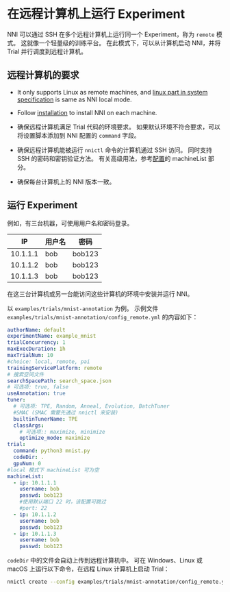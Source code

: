# 在远程计算机上运行 Experiment

NNI 可以通过 SSH 在多个远程计算机上运行同一个 Experiment，称为 `remote` 模式。 这就像一个轻量级的训练平台。 在此模式下，可以从计算机启动 NNI，并将 Trial 并行调度到远程计算机。

## 远程计算机的要求

* It only supports Linux as remote machines, and [linux part in system specification](../Tutorial/InstallationLinux.md) is same as NNI local mode.

* Follow [installation](../Tutorial/InstallationLinux.md) to install NNI on each machine.

* 确保远程计算机满足 Trial 代码的环境要求。 如果默认环境不符合要求，可以将设置脚本添加到 NNI 配置的 `command` 字段。

* 确保远程计算机能被运行 `nnictl` 命令的计算机通过 SSH 访问。 同时支持 SSH 的密码和密钥验证方法。 有关高级用法，参考[配置](../Tutorial/ExperimentConfig.md)的 machineList 部分。

* 确保每台计算机上的 NNI 版本一致。

## 运行 Experiment

例如，有三台机器，可使用用户名和密码登录。

| IP       | 用户名 | 密码     |
| -------- | --- | ------ |
| 10.1.1.1 | bob | bob123 |
| 10.1.1.2 | bob | bob123 |
| 10.1.1.3 | bob | bob123 |

在这三台计算机或另一台能访问这些计算机的环境中安装并运行 NNI。

以 `examples/trials/mnist-annotation` 为例。 示例文件 `examples/trials/mnist-annotation/config_remote.yml` 的内容如下：

```yaml
authorName: default
experimentName: example_mnist
trialConcurrency: 1
maxExecDuration: 1h
maxTrialNum: 10
#choice: local, remote, pai
trainingServicePlatform: remote
# 搜索空间文件
searchSpacePath: search_space.json
# 可选项: true, false
useAnnotation: true
tuner:
  # 可选项: TPE, Random, Anneal, Evolution, BatchTuner
  #SMAC (SMAC 需要先通过 nnictl 来安装)
  builtinTunerName: TPE
  classArgs:
    # 可选项:: maximize, minimize
    optimize_mode: maximize
trial:
  command: python3 mnist.py
  codeDir: .
  gpuNum: 0
#local 模式下 machineList 可为空
machineList:
  - ip: 10.1.1.1
    username: bob
    passwd: bob123
    #使用默认端口 22 时，该配置可跳过
    #port: 22
  - ip: 10.1.1.2
    username: bob
    passwd: bob123
  - ip: 10.1.1.3
    username: bob
    passwd: bob123
```

`codeDir` 中的文件会自动上传到远程计算机中。 可在 Windows、Linux 或 macOS 上运行以下命令，在远程 Linux 计算机上启动 Trial：

```bash
nnictl create --config examples/trials/mnist-annotation/config_remote.yml
```